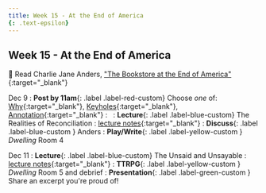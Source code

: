 ```yaml
---
title: Week 15 - At the End of America
{: .text-epsilon}
---
```


## Week 15 - At the End of America
   
📖 Read Charlie Jane Anders, ["The Bookstore at the End of America"](/ws297y/assets/pdfs/anders_bookstore_at_end_of_america.pdf){:target="_blank"}   
   
Dec 9
: **Post by 11am**{: .label .label-red-custom} Choose *one* of: [Why](https://visforvali.github.io/ws297y/prompts/#why){:target="_blank"}, [Keyholes](https://visforvali.github.io/ws297y/prompts/#keyholes){:target="_blank"}, [Annotation](https://visforvali.github.io/ws297y/prompts/#annotation){:target="_blank"}
  : &nbsp;
: **Lecture**{: .label .label-blue-custom} The Realities of Reconciliation
  : [lecture notes](/ws297y/notes-15.1){:target="_blank"}
: **Discuss**{: .label .label-blue-custom } Anders
: **Play/Write**{: .label .label-yellow-custom } *Dwelling* Room 4

Dec 11
: **Lecture**{: .label .label-blue-custom} The Unsaid and Unsayable
  : [lecture notes](/ws297y/notes-15.2){:target="_blank"}
: **TTRPG**{: .label .label-yellow-custom } *Dwelling* Room 5 and debrief
: **Presentation**{: .label .label-green-custom } Share an excerpt you're proud of!